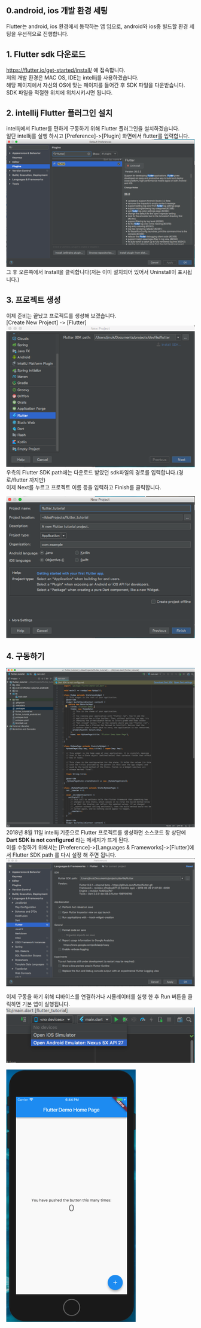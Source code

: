 ## 0.android, ios 개발 환경 세팅
Flutter는 android, ios 환경에서 동작하는 앱 임으로, android와 ios중 빌드할 환경 세팅을 우선적으로 진행합니다.  
  
## 1. Flutter sdk 다운로드
https://flutter.io/get-started/install/ 에 접속합니다.  
저의 개발 환경은 MAC OS, IDE는 intellij를 사용하겠습니다.  
해당 페이지에서 자신의 OS에 맞는 페이지를 들어간 후 SDK 파일을 다운받습니다.  
SDK 파일을 적절한 위치에 위치시키시면 됩니다.  

## 2. intellij Flutter 플러그인 설치
intellij에서 Flutter를 편하게 구동하기 위해 Flutter 플러그인을 설치하겠습니다.  
일단 intellij를 실행 하시고 [Preference]->[Plugin] 화면에서 flutter를 입력합니다.  
![플러그인 검색 이미지](./post-images/1-1.png "aa")
그 후 오른쪽에서 Install을 클릭합니다(저는 이미 설치되어 있어서 Uninstall이 표시됩니다.)  

## 3. 프로젝트 생성
이제 준비는 끝났고 프로젝트를 생성해 보겠습니다.  
[Create New Project] -> [Flutter]  
![프로젝트 생성](./post-images/1-2.png "bb")  
우측의 Flutter SDK path에는 다운로드 받았던 sdk파일의 경로를 입력합니다.(경로/flutter 까지만)  
이제 Next를 누르고 프로젝트 이름 등을 입력하고 Finish를 클릭합니다.  
  
![프로젝트 생성2](./post-images/1-3.png "cc")  
  
## 4. 구동하기
![프로젝트 첫화면](./post-images/1-4.png "cc")  
2018년 8월 11일 intellij 기준으로 Flutter 프로젝트를 생성하면 소스코드 창 상단에  
**Dart SDK is not configured** 라는 메세지가 뜨게 된다.  
이를 수정하기 위해서는 [Preference]->[Languages & Frameworks]->[Flutter]에서 Flutter SDK path
를 다시 설정 해 주면 됩니다.  
![프로젝트 첫화면](./post-images/1-5.png "cc")  
  
이제 구동을 하기 위해 디바이스를 연결하거나 시뮬레이터를 실행 한 후 Run 버튼을 클릭하면 기본 앱이 실행됩니다.  
![시뮬레이터](./post-images/1-6.png "cc")  
  
![첫화면](./post-images/1-7.png "cc")